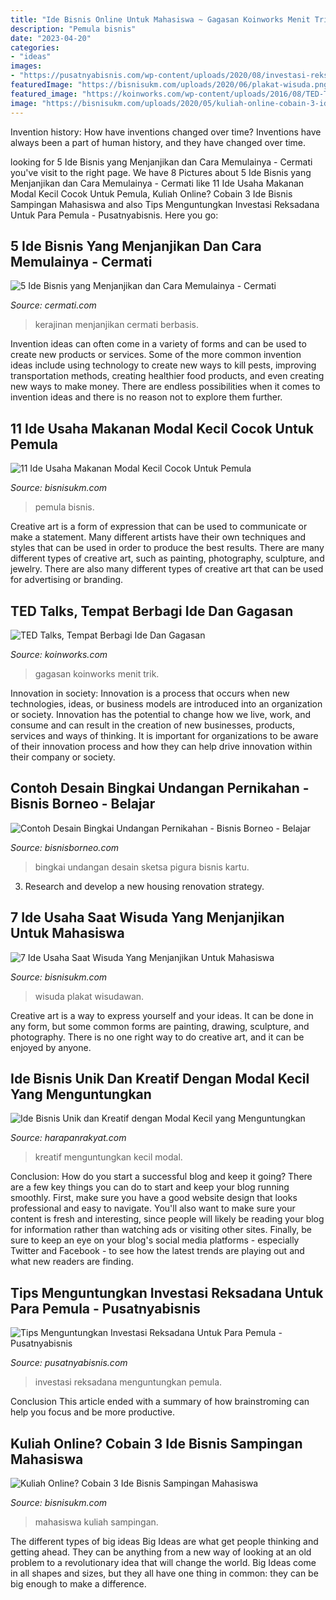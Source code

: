 ```yaml
---
title: "Ide Bisnis Online Untuk Mahasiswa ~ Gagasan Koinworks Menit Trik"
description: "Pemula bisnis"
date: "2023-04-20"
categories:
- "ideas"
images:
- "https://pusatnyabisnis.com/wp-content/uploads/2020/08/investasi-reksadana.png"
featuredImage: "https://bisnisukm.com/uploads/2020/06/plakat-wisuda.png"
featured_image: "https://koinworks.com/wp-content/uploads/2016/08/TED-Talks-Acara-Tempat-Berbagi-Ide-Dan-Gagasan.jpg"
image: "https://bisnisukm.com/uploads/2020/05/kuliah-online-cobain-3-ide-bisnis-sampingan-mahasiswa.png"
---
```



Invention history: How have inventions changed over time?
Inventions have always been a part of human history, and they have changed over time.

	

		
looking for 5 Ide Bisnis yang Menjanjikan dan Cara Memulainya - Cermati you've visit to the right page. We have 8 Pictures about 5 Ide Bisnis yang Menjanjikan dan Cara Memulainya - Cermati like 11 Ide Usaha Makanan Modal Kecil Cocok Untuk Pemula, Kuliah Online? Cobain 3 Ide Bisnis Sampingan Mahasiswa and also Tips Menguntungkan Investasi Reksadana Untuk Para Pemula - Pusatnyabisnis. Here you go:
		
    
## 5 Ide Bisnis Yang Menjanjikan Dan Cara Memulainya - Cermati

<img loading=lazy src="https://d3hhi5knjyj98j.cloudfront.net/f_auto,q_70/jy9ilc4lfsm2q8zondrs" onerror="this.onerror=null;this.src='https://tse3.mm.bing.net/th?id=OIP.CBrPvqnnh6v3qHU5dr-piwHaEw&amp;pid=15.1';" alt="5 Ide Bisnis yang Menjanjikan dan Cara Memulainya - Cermati">

_Source: cermati.com_

>kerajinan menjanjikan cermati berbasis. 

	

Invention ideas can often come in a variety of forms and can be used to create new products or services. Some of the more common invention ideas include using technology to create new ways to kill pests, improving transportation methods, creating healthier food products, and even creating new ways to make money. There are endless possibilities when it comes to invention ideas and there is no reason not to explore them further.

    
## 11 Ide Usaha Makanan Modal Kecil Cocok Untuk Pemula

<img loading=lazy src="https://bisnisukm.com/uploads/2020/06/11-ide-usaha-makanan-modal-kecil-cocok-untuk-pemula.png" onerror="this.onerror=null;this.src='https://tse1.mm.bing.net/th?id=OIP.HDCsGLwrLEc2LzHW91Q4rQHaE7&amp;pid=15.1';" alt="11 Ide Usaha Makanan Modal Kecil Cocok Untuk Pemula">

_Source: bisnisukm.com_

>pemula bisnis. 

	

Creative art is a form of expression that can be used to communicate or make a statement. Many different artists have their own techniques and styles that can be used in order to produce the best results. There are many different types of creative art, such as painting, photography, sculpture, and jewelry. There are also many different types of creative art that can be used for advertising or branding.

    
## TED Talks, Tempat Berbagi Ide Dan Gagasan

<img loading=lazy src="https://koinworks.com/wp-content/uploads/2016/08/TED-Talks-Acara-Tempat-Berbagi-Ide-Dan-Gagasan.jpg" onerror="this.onerror=null;this.src='https://tse3.mm.bing.net/th?id=OIP.Dz-crvq3WdPx7PkoQ8-P0QHaEe&amp;pid=15.1';" alt="TED Talks, Tempat Berbagi Ide Dan Gagasan">

_Source: koinworks.com_

>gagasan koinworks menit trik. 

	

Innovation in society:
Innovation is a process that occurs when new technologies, ideas, or business models are introduced into an organization or society. Innovation has the potential to change how we live, work, and consume and can result in the creation of new businesses, products, services and ways of thinking. It is important for organizations to be aware of their innovation process and how they can help drive innovation within their company or society.

    
## Contoh Desain Bingkai Undangan Pernikahan - Bisnis Borneo - Belajar

<img loading=lazy src="http://2.bp.blogspot.com/-XCS1hcwJ9hc/VKO8AmrZAnI/AAAAAAAAAhE/Mdb_rL4u8_8/s1600/contoh%2Bdesain%2Bbingkai%2Bundangan%2Bpernikahan%2BGambar.jpg" onerror="this.onerror=null;this.src='https://tse2.mm.bing.net/th?id=OIP.2zUfrd3_azMIbeHM4LcNggHaEk&amp;pid=15.1';" alt="Contoh Desain Bingkai Undangan Pernikahan - Bisnis Borneo - Belajar">

_Source: bisnisborneo.com_

>bingkai undangan desain sketsa pigura bisnis kartu. 

	

3. Research and develop a new housing renovation strategy.

    
## 7 Ide Usaha Saat Wisuda Yang Menjanjikan Untuk Mahasiswa

<img loading=lazy src="https://bisnisukm.com/uploads/2020/06/plakat-wisuda.png" onerror="this.onerror=null;this.src='https://tse2.mm.bing.net/th?id=OIP.rbRVx4k7Lv8HT9yBlM15jgHaE7&amp;pid=15.1';" alt="7 Ide Usaha Saat Wisuda Yang Menjanjikan Untuk Mahasiswa">

_Source: bisnisukm.com_

>wisuda plakat wisudawan. 

	

Creative art is a way to express yourself and your ideas. It can be done in any form, but some common forms are painting, drawing, sculpture, and photography. There is no one right way to do creative art, and it can be enjoyed by anyone.

    
## Ide Bisnis Unik Dan Kreatif Dengan Modal Kecil Yang Menguntungkan

<img loading=lazy src="https://www.harapanrakyat.com/wp-content/uploads/2020/07/Ide-Bisnis-Unik.jpg" onerror="this.onerror=null;this.src='https://tse1.mm.bing.net/th?id=OIP.C2r1CRb4tLbQzUKPJcDqjwHaEK&amp;pid=15.1';" alt="Ide Bisnis Unik dan Kreatif dengan Modal Kecil yang Menguntungkan">

_Source: harapanrakyat.com_

>kreatif menguntungkan kecil modal. 

	

Conclusion: How do you start a successful blog and keep it going?
There are a few key things you can do to start and keep your blog running smoothly. First, make sure you have a good website design that looks professional and easy to navigate. You'll also want to make sure your content is fresh and interesting, since people will likely be reading your blog for information rather than watching ads or visiting other sites. Finally, be sure to keep an eye on your blog's social media platforms - especially Twitter and Facebook - to see how the latest trends are playing out and what new readers are finding.

    
## Tips Menguntungkan Investasi Reksadana Untuk Para Pemula - Pusatnyabisnis

<img loading=lazy src="https://pusatnyabisnis.com/wp-content/uploads/2020/08/investasi-reksadana.png" onerror="this.onerror=null;this.src='https://tse3.mm.bing.net/th?id=OIP.n0OVbG7GrBkjQzteyhKSmQHaEu&amp;pid=15.1';" alt="Tips Menguntungkan Investasi Reksadana Untuk Para Pemula - Pusatnyabisnis">

_Source: pusatnyabisnis.com_

>investasi reksadana menguntungkan pemula. 

	

Conclusion
This article ended with a summary of how brainstroming can help you focus and be more productive.

    
## Kuliah Online? Cobain 3 Ide Bisnis Sampingan Mahasiswa

<img loading=lazy src="https://bisnisukm.com/uploads/2020/05/kuliah-online-cobain-3-ide-bisnis-sampingan-mahasiswa.png" onerror="this.onerror=null;this.src='https://tse2.mm.bing.net/th?id=OIP.WaNDzHteNO2t6CMoykQCIwHaE7&amp;pid=15.1';" alt="Kuliah Online? Cobain 3 Ide Bisnis Sampingan Mahasiswa">

_Source: bisnisukm.com_

>mahasiswa kuliah sampingan. 

	

The different types of big ideas
Big Ideas are what get people thinking and getting ahead. They can be anything from a new way of looking at an old problem to a revolutionary idea that will change the world. Big Ideas come in all shapes and sizes, but they all have one thing in common: they can be big enough to make a difference.

